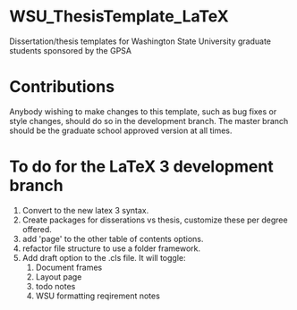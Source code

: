 # WSU_ThesisTemplate_LaTeX
Dissertation/thesis templates for Washington State University graduate students sponsored by the GPSA


# Contributions
Anybody wishing to make changes to this template, such as bug fixes or style changes, should do so in the development branch. The master branch should be the graduate school approved version at all times.

# To do for the LaTeX 3 development branch

1. Convert to the new latex 3 syntax.
1. Create packages for disserations vs thesis, customize these per degree offered.
1. add 'page' to the other table of contents options.
1. refactor file structure to use a folder framework.
1. Add draft option to the .cls file. It will toggle:
	1. Document frames
	1. Layout page
	1. todo notes
	1. WSU formatting reqirement notes